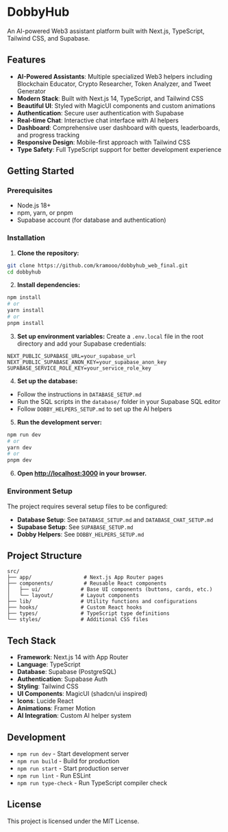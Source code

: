 # DobbyHub

An AI-powered Web3 assistant platform built with Next.js, TypeScript, Tailwind CSS, and Supabase.

## Features

- **AI-Powered Assistants**: Multiple specialized Web3 helpers including Blockchain Educator, Crypto Researcher, Token Analyzer, and Tweet Generator
- **Modern Stack**: Built with Next.js 14, TypeScript, and Tailwind CSS
- **Beautiful UI**: Styled with MagicUI components and custom animations
- **Authentication**: Secure user authentication with Supabase
- **Real-time Chat**: Interactive chat interface with AI helpers
- **Dashboard**: Comprehensive user dashboard with quests, leaderboards, and progress tracking
- **Responsive Design**: Mobile-first approach with Tailwind CSS
- **Type Safety**: Full TypeScript support for better development experience

## Getting Started

### Prerequisites

- Node.js 18+ 
- npm, yarn, or pnpm
- Supabase account (for database and authentication)

### Installation

1. **Clone the repository:**
```bash
git clone https://github.com/kramooo/dobbyhub_web_final.git
cd dobbyhub
```

2. **Install dependencies:**
```bash
npm install
# or
yarn install
# or
pnpm install
```

3. **Set up environment variables:**
Create a `.env.local` file in the root directory and add your Supabase credentials:
```env
NEXT_PUBLIC_SUPABASE_URL=your_supabase_url
NEXT_PUBLIC_SUPABASE_ANON_KEY=your_supabase_anon_key
SUPABASE_SERVICE_ROLE_KEY=your_service_role_key
```

4. **Set up the database:**
- Follow the instructions in `DATABASE_SETUP.md`
- Run the SQL scripts in the `database/` folder in your Supabase SQL editor
- Follow `DOBBY_HELPERS_SETUP.md` to set up the AI helpers

5. **Run the development server:**
```bash
npm run dev
# or
yarn dev
# or
pnpm dev
```

6. **Open [http://localhost:3000](http://localhost:3000) in your browser.**

### Environment Setup

The project requires several setup files to be configured:

- **Database Setup**: See `DATABASE_SETUP.md` and `DATABASE_CHAT_SETUP.md`
- **Supabase Setup**: See `SUPABASE_SETUP.md`
- **Dobby Helpers**: See `DOBBY_HELPERS_SETUP.md`

## Project Structure

```
src/
├── app/                 # Next.js App Router pages
├── components/          # Reusable React components
│   ├── ui/             # Base UI components (buttons, cards, etc.)
│   └── layout/         # Layout components
├── lib/                # Utility functions and configurations
├── hooks/              # Custom React hooks
├── types/              # TypeScript type definitions
└── styles/             # Additional CSS files
```

## Tech Stack

- **Framework**: Next.js 14 with App Router
- **Language**: TypeScript
- **Database**: Supabase (PostgreSQL)
- **Authentication**: Supabase Auth
- **Styling**: Tailwind CSS
- **UI Components**: MagicUI (shadcn/ui inspired)
- **Icons**: Lucide React
- **Animations**: Framer Motion
- **AI Integration**: Custom AI helper system

## Development

- `npm run dev` - Start development server
- `npm run build` - Build for production
- `npm run start` - Start production server
- `npm run lint` - Run ESLint
- `npm run type-check` - Run TypeScript compiler check

## License

This project is licensed under the MIT License.
